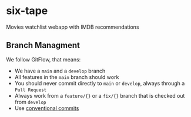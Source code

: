 # six-tape

Movies watchlist webapp with IMDB recommendations

## Branch Managment
We follow GitFlow, that means:
* We have a `main` and a `develop` branch
* All features in the `main` branch should work
* You should never commit directly to `main` or `develop`, always through a `Pull Request`
* Always work from a `feature/{}` or a `fix/{}` branch that is checked out from `develop`
* Use [conventional commits](https://gist.github.com/qoomon/5dfcdf8eec66a051ecd85625518cfd13)


